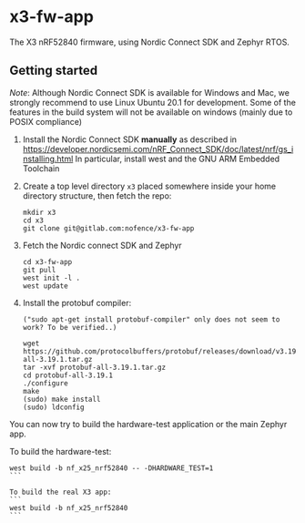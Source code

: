 # x3-fw-app

The X3  nRF52840 firmware, using Nordic Connect SDK and Zephyr RTOS.


## Getting started

*Note*: Although Nordic Connect SDK is available for Windows and Mac, we
strongly recommend to use Linux Ubuntu 20.1 for development. Some of the features in
the build system will not be available on windows (mainly due to POSIX compliance)

1. Install the Nordic Connect SDK **manually** as described in https://developer.nordicsemi.com/nRF_Connect_SDK/doc/latest/nrf/gs_installing.html
   In particular, install west and the GNU ARM Embedded Toolchain

2. Create a top level directory `x3` placed somewhere inside your home directory structure, 
then fetch the repo:
   ```
   mkdir x3
   cd x3
   git clone git@gitlab.com:nofence/x3-fw-app
   ```
3. Fetch the Nordic connect SDK and Zephyr
   ```
   cd x3-fw-app
   git pull
   west init -l .
   west update
   ```

4. Install the protobuf compiler:
   ```
   ("sudo apt-get install protobuf-compiler" only does not seem to work? To be verified..)

   wget https://github.com/protocolbuffers/protobuf/releases/download/v3.19.1/protobuf-all-3.19.1.tar.gz
   tar -xvf protobuf-all-3.19.1.tar.gz
   cd protobuf-all-3.19.1
   ./configure
   make
   (sudo) make install
   (sudo) ldconfig
   ```


You can now try to build the hardware-test application or the main Zephyr app. 

To build the hardware-test:
````
west build -b nf_x25_nrf52840 -- -DHARDWARE_TEST=1
```

To build the real X3 app:
```
west build -b nf_x25_nrf52840
```
